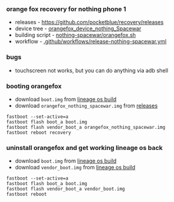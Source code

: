 ### orange fox recovery for nothing phone 1

- releases - https://github.com/pocketblue/recovery/releases
- device tree - [orangefox_device_nothing_Spacewar](https://github.com/gmankab/orangefox_device_nothing_Spacewar)
- building script - [nothing-spacewar/orangefox.sh](nothing-spacewar/orangefox.sh)
- workflow - [.github/workflows/release-nothing-spacewar.yml](.github/workflows/release-nothing-spacewar.yml)

### bugs

- touchscreen not works, but you can do anything via adb shell

### booting orangefox

- download `boot.img` from [lineage os build](https://download.lineageos.org/devices/Spacewar/builds)
- download `orangefox_nothing_spacewar.img` from [releases](https://github.com/pocketblue/recovery/releases)

```shell
fastboot --set-active=a
fastboot flash boot_a boot.img
fastboot flash vendor_boot_a orangefox_nothing_spacewar.img
fastboot reboot recovery
```

### uninstall orangefox and get working lineage os back

- download `boot.img` from [lineage os build](https://download.lineageos.org/devices/Spacewar/builds)
- download `vendor_boot.img` from [lineage os build](https://download.lineageos.org/devices/Spacewar/builds)

```shell
fastboot --set-active=a
fastboot flash boot_a boot.img
fastboot flash vendor_boot_a vendor_boot.img
fastboot reboot
```
